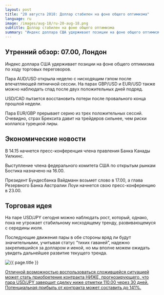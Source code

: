```yaml
---
layout: post
title: "20 августа 2018: Доллар стабилен на фоне общего оптимизма"
language: ru
image: /images/aug-18/ru-20-aug-18.png
subtitle: Доллар стабилен на фоне общего оптимизма
summary: "Индекс доллара США удерживает позиции на фоне общего оптимизма по ходу торговых переговоров"
---
```

## Утренний обзор: 07.00, Лондон
 
Индекс доллара США удерживает позиции на фоне общего оптимизма по ходу торговых переговоров.

Пара AUD/USD открыла неделю с нисходящим гэпом после впечатляющей пятничной сессии. На парах GBP/USD и EUR/USD также можно наблюдать спад после двух положительных дней подряд.

USD/CAD пытается восстановить потери после провального конца прошлой недели.

Пара EUR/GBP прерывает серию из трех положительных сессий. Очевидно, страх Брексита давит на трейдеров сильнее, чем риски коллапса турецкой лиры.
 
## Экономические новости
 
В 14.15 начнется пресс-конференция члена правления Банка Канады Уилкинс.

Выступление члена федерального комитета США по открытым рынкам Бостика назначено на 16.00.

Президент Бундесбанка Вайдманн возьмет слово в 17.00, а глава Резервного Банка Австралии Лоуи начнется свою пресс-конференцию в 23.00.
 
## Торговая идея
 
На паре USD/JPY сегодня можно наблюдать рост, который, однако, пока не угрожает стабильному нисходящему тренду, развивающемуся с середины июля.

Последующие движения пары в обе стороны вряд ли будут значительными, учитывая статус “тихих гаваней”, надежно закрепившийся за долларом и иеной, но мы вполне можем ожидать увидеть дальнейшее развитие текущего тренда.

<img src="{{ site.url }}/images/aug-18/ru-20-aug-18.png" alt="{{ page.title }}"  title="{{ page.title }}">

<a href="%LINK%%?currency=USD&market=forex&underlying=frxUSDJPY&formname=higherlower&duration_amount=30&duration_units=d&amount=10&amount_type=stake&expiry_type=duration&barrier=110.00" target="_blank" rel="noopener noreferrer nofollow">Отличной возможностью воспользоваться сложившейся ситуацией может стать приобретение контракта НИЖЕ, прогнозирующего, что пара USD/JPY завершит сделку ниже отметки 110.00 через 30 дней. Потенциальная прибыль от контракта может составить до 141%.</a>
